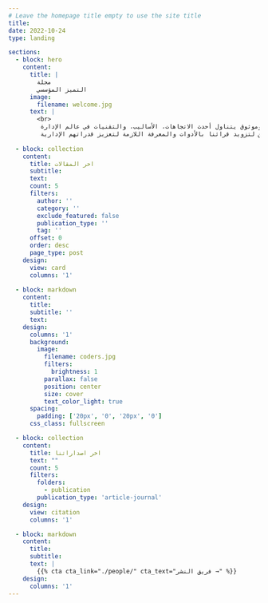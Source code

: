 ```yaml
---
# Leave the homepage title empty to use the site title
title:
date: 2022-10-24
type: landing

sections:
  - block: hero
    content:
      title: |
        مجلة
        التميز المؤسسي
      image:
        filename: welcome.jpg
      text: |
        <br>        
         نتطلع ان نكون المجلة الأولى التي يعتمد عليها المديرون والمهتمون بمجال الإدارة، من خلال تقديم محتوى متنوع وموثوق يتناول أحدث الاتجاهات، الأساليب، والتقنيات في عالم الإدارة.
         نسعى جاهدين لتزويد قرائنا بالأدوات والمعرفة اللازمة لتعزيز قدراتهم الإدارية..
  
  - block: collection
    content:
      title: اخر المقالات
      subtitle:
      text:
      count: 5
      filters:
        author: ''
        category: ''
        exclude_featured: false
        publication_type: ''
        tag: ''
      offset: 0
      order: desc
      page_type: post
    design:
      view: card
      columns: '1'
  
  - block: markdown
    content:
      title:
      subtitle: ''
      text:
    design:
      columns: '1'
      background:
        image: 
          filename: coders.jpg
          filters:
            brightness: 1
          parallax: false
          position: center
          size: cover
          text_color_light: true
      spacing:
        padding: ['20px', '0', '20px', '0']
      css_class: fullscreen

  - block: collection
    content:
      title: اخر اصداراتنا
      text: ""
      count: 5
      filters:
        folders:
          - publication
        publication_type: 'article-journal'
    design:
      view: citation
      columns: '1'

  - block: markdown
    content:
      title:
      subtitle:
      text: |
        {{% cta cta_link="./people/" cta_text="فريق النشر →" %}}
    design:
      columns: '1'
---
```

